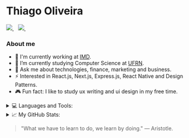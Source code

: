 <!-- ### Hi there 👋 -->

<!--
**ThiagoOliveiraCordeiro/ThiagoOliveiraCordeiro** is a ✨ _special_ ✨ repository because its `README.md` (this file) appears on your GitHub profile.

Here are some ideas to get you started:

- 🔭 I’m currently working on ...
- 🌱 I’m currently learning ...
- 👯 I’m looking to collaborate on ...
- 🤔 I’m looking for help with ...
- 💬 Ask me about ...
- 📫 How to reach me: ...
- 😄 Pronouns: ...
- ⚡ Fun fact: ...
-->
# Thiago Oliveira

<!-- ### Hey there  <img src="https://media.giphy.com/media/hvRJCLFzcasrR4ia7z/giphy.gif" width="30">! My social media: -->

<p>
<a href="https://www.linkedin.com/in/thiago-de-oliveira-cordeiro-32562b1b6/">
    <img src="https://img.shields.io/badge/linkedin-%230077B5.svg?&style=for-the-badge&logo=linkedin&logoColor=white" />
</a>&nbsp;&nbsp;
<a href="mailto:thiagoty52@gmail.com">
    <img src="https://img.shields.io/badge/Gmail-D14836?style=for-the-badge&logo=gmail&logoColor=white" />        
</a>&nbsp;&nbsp; 
</p>

### About me

- 🔭 I'm currently working at [IMD](https://www.metropoledigital.ufrn.br/portal/).
- 🌱 I’m currently studying Computer Science at [UFRN](https://www.ufrn.br/).
- 💬 Ask me about technologies, finance, marketing and business.
- ⚡ Interested in React.js, Next.js, Express.js, React Native and Design Patterns.
- 🎮 Fun fact: I like to study ux writing and ui design in my free time.


<details>
    <summary> 💻 Languages and Tools: </summary> 
    <p></p>
    <code> <img alt="icone do html5" height="25" width="25" src="https://raw.githubusercontent.com/devicons/devicon/master/icons/html5/html5-original.svg"></code>
    <code> <img alt="icone do css3" height="25" width="25" src="https://raw.githubusercontent.com/devicons/devicon/master/icons/css3/css3-original.svg"></code>
    <code><img alt="icone do JavaScript" height="25" width="25" src="https://raw.githubusercontent.com/devicons/devicon/master/icons/javascript/javascript-original.svg"></code>
    <code><img alt="icone do BootStrap" height="25" width="25" src="https://raw.githubusercontent.com/devicons/devicon/master/icons/bootstrap/bootstrap-plain.svg"></code>
    <code><img alt="icone do TypeScript" height="25" width="25" src="https://raw.githubusercontent.com/devicons/devicon/master/icons/typescript/typescript-original.svg"></code>
    <code><img alt="icone do BabelJS" height="25" width="25" src="https://raw.githubusercontent.com/devicons/devicon/master/icons/babel/babel-original.svg"></code>
    <code><img alt="icone do Webpack" height="25" width="25" src="https://raw.githubusercontent.com/devicons/devicon/master/icons/webpack/webpack-original.svg"></code>
    <code><img alt="icone do ReactJS" height="25" width="25" src="https://raw.githubusercontent.com/devicons/devicon/master/icons/react/react-original.svg"></code>
    <code><img alt="icone do NodeJS" height="25" width="25" src="https://raw.githubusercontent.com/devicons/devicon/master/icons/nodejs/nodejs-original.svg"></code>
    <code><img alt="icone do Python" height="25" width="25" src="https://raw.githubusercontent.com/devicons/devicon/master/icons/python/python-original.svg"></code>
    <code><img alt="icone do MySql" height="25" width="25" src="https://raw.githubusercontent.com/devicons/devicon/master/icons/mysql/mysql-original.svg"></code>
    <code><img alt="icone do C" height="25" width="25" src="https://raw.githubusercontent.com/devicons/devicon/master/icons/c/c-original.svg"></code>
    <code><img alt="icone do CPP" height="25" width="25" src="https://raw.githubusercontent.com/devicons/devicon/master/icons/cplusplus/cplusplus-original.svg"></code>
    <code><img alt="icone do Linux" height="25" width="25" src="https://raw.githubusercontent.com/devicons/devicon/master/icons/linux/linux-original.svg"></code>
</details>

<details>
<summary> 📈 My GitHub Stats: </summary>
<p></p>
<img align="left" src="https://github-readme-stats.vercel.app/api/top-langs/?username=ThiagoOliveiraCordeiro&&theme=react&layout=compact&langs_count=5"/>
<img src="https://github-readme-stats.vercel.app/api?username=ThiagoOliveiraCordeiro&show_icons=true&theme=react" alt="ThiagoOliveiraCordeiro" />
</details>

<blockquote><p>"What we have to learn to do, we learn by doing." ― Aristotle.</p></blockquote>
<!-- <p style="align=center;"> -->
<!-- Change the `github-readme-stats.anuraghazra1.vercel.app` to `github-readme-stats.vercel.app`  -->
<!-- </p> -->
<!-- &theme=material-palenight -->
<!-- &theme=gotham -->

<!-- I am a professional dedicated to learning and continuous improvement and passionate about my area of ​​studying, programming. :rocket: 

 👨🏽‍💻 Front-end developer with: Html, Css/Sass, JavaScript/TypeScript e React. 💜

:books: Academic background: Graduating in Computer Science from the Universidade Federal do Rio Grande do Norte (UFRN) and technician in Administration from the Instituto Federal de Educação, Ciência e Tecnologia do Rio Grande do Norte (IFRN). -->